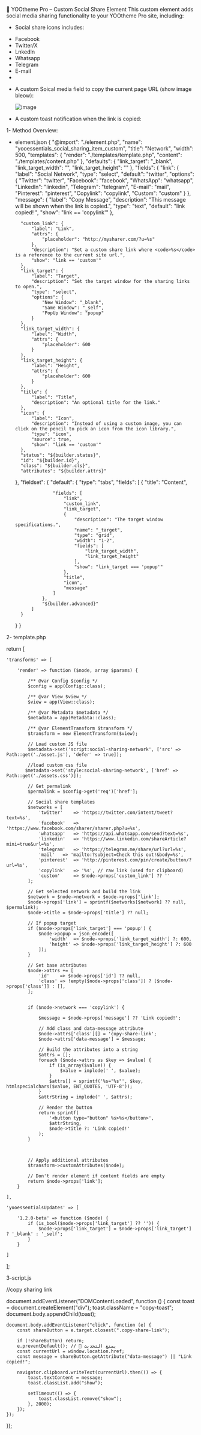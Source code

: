 🔗 YOOtheme Pro – Custom Social Share Element
This custom element adds social media sharing functionality to your YOOtheme Pro site, including:

* Social share icons includes:
 - Facebook
 -  Twitter/X
 -  LnkedIn
 -  Whatsapp
 -  Telegram
 -  E-mail
 -  
* A custom Soical media  field to copy the current page URL (show image bleow):

  ![image](https://github.com/user-attachments/assets/4c32e4c1-02b3-40af-8391-0d6274f72c79)


* A custom toast notification when the link is copied:
  




1- Method Overview:

- element.json
  {
    "@import": "./element.php",
    "name": "yooessentials_social_sharing_item_custom",
    "title": "Network",
    "width": 500,
    "templates": {
        "render": "./templates/template.php",
        "content": "./templates/content.php"
    },
    "defaults": {
        "link_target": "_blank",
        "link_target_width": "",
        "link_target_height": ""
    },
    "fields": {
        "link": {
            "label": "Social Network",
            "type": "select",
            "default": "twitter",
            "options": {
                "Twitter": "twitter",
                "Facebook": "facebook",
                "WhatsApp": "whatsapp",
                "LinkedIn": "linkedin",
                "Telegram": "telegram",
                "E-mail": "mail",
                "Pinterest": "pinterest",
                "Copylink": "copylink",
                "Custom": "custom"
            }
        },
        "message": {
            "label": "Copy Message",
            "description": "This message will be shown when the link is copied.",
            "type": "text",
            "default": "link copied! ",
            "show": "link == 'copylink'"
          },
          
        "custom_link": {
            "label": "Link",
            "attrs": {
                "placeholder": "http://mysharer.com/?u=%s"
            },
            "description": "Set a custom share link where <code>%s</code> is a reference to the current site url.",
            "show": "link == 'custom'"
        },
        "link_target": {
            "label": "Target",
            "description": "Set the target window for the sharing links to open.",
            "type": "select",
            "options": {
                "New Window": "_blank",
                "Same Window": "_self",
                "PopUp Window": "popup"
            }
        },
        "link_target_width": {
            "label": "Width",
            "attrs": {
                "placeholder": 600
            }
        },
        "link_target_height": {
            "label": "Height",
            "attrs": {
                "placeholder": 600
            }
        },
        "title": {
            "label": "Title",
            "description": "An optional title for the link."
        },
        "icon": {
            "label": "Icon",
            "description": "Instead of using a custom image, you can click on the pencil to pick an icon from the icon library.",
            "type": "icon",
            "source": true,
            "show": "link == 'custom'"
        },
        "status": "${builder.status}",
        "id": "${builder.id}",
        "class": "${builder.cls}",
        "attributes": "${builder.attrs}"
    },
    "fieldset": {
        "default": {
            "type": "tabs",
            "fields": [
                {
                    "title": "Content",
                   
                    "fields": [
                        "link",
                        "custom_link",
                        "link_target",
                        {
                            "description": "The target window specifications.",
                            "name": "_target",
                            "type": "grid",
                            "width": "1-2",
                            "fields": [
                                "link_target_width",
                                "link_target_height"
                            ],
                            "show": "link_target === 'popup'"
                        },
                        "title",
                        "icon",
                        "message"
                    ]
                },
                "${builder.advanced}"
            ]
        }
    }
}

2- template.php

return [

    'transforms' => [

        'render' => function ($node, array $params) {

            /** @var Config $config */
            $config = app(Config::class);

            /** @var View $view */
            $view = app(View::class);

            /** @var Metadata $metadata */
            $metadata = app(Metadata::class);

            /** @var ElementTransform $transform */
            $transform = new ElementTransform($view);

            // Load custom JS file
            $metadata->set('script:social-sharing-network', ['src' => Path::get('./asset.js'), 'defer' => true]);

            //load custom css file 
           $metadata->set('style:social-sharing-network', ['href' => Path::get('./assets.css')]);

            // Get permalink
            $permalink = $config->get('req')['href'];

            // Social share templates
            $networks = [
                'twitter'    => 'https://twitter.com/intent/tweet?text=%s',
                'facebook'   => 'https://www.facebook.com/sharer/sharer.php?u=%s',
                'whatsapp'   => 'https://api.whatsapp.com/send?text=%s',
                'linkedin'   => 'https://www.linkedin.com/shareArticle?mini=true&url=%s',
                'telegram'   => 'https://telegram.me/share/url?url=%s',
                'mail'   => 'mailto:?subject=Check this out!&body=%s',
                'pinterest'  => 'http://pinterest.com/pin/create/button/?url=%s',
                'copylink'   => '%s', // raw link (used for clipboard)
                'custom'     => $node->props['custom_link'] ?? ''
            ];

            // Get selected network and build the link
            $network = $node->network = $node->props['link'];
            $node->props['link'] = sprintf($networks[$network] ?? null, $permalink);
            $node->title = $node->props['title'] ?? null;

            // If popup target
            if ($node->props['link_target'] === 'popup') {
                $node->popup = json_encode([
                    'width'  => $node->props['link_target_width'] ?: 600,
                    'height' => $node->props['link_target_height'] ?: 600
                ]);
            }

            // Set base attributes
            $node->attrs += [
                'id'    => $node->props['id'] ?? null,
                'class' => !empty($node->props['class']) ? [$node->props['class']] : [],
            ];

            
            if ($node->network === 'copylink') {

                $message = $node->props['message'] ?? 'Link copied!';
            
                // Add class and data-message attribute
                $node->attrs['class'][] = 'copy-share-link';
                $node->attrs['data-message'] = $message;
            
                // Build the attributes into a string
                $attrs = [];
                foreach ($node->attrs as $key => $value) {
                    if (is_array($value)) {
                        $value = implode(' ', $value);
                    }
                    $attrs[] = sprintf('%s="%s"', $key, htmlspecialchars($value, ENT_QUOTES, 'UTF-8'));
                }
                $attrString = implode(' ', $attrs);
            
                // Render the button
                return sprintf(
                    '<button type="button" %s>%s</button>',
                    $attrString,
                    $node->title ?: 'Link copied!'
                );
            }
            
            

            // Apply additional attributes
            $transform->customAttributes($node);

            // Don't render element if content fields are empty
            return $node->props['link'];
        }

    ],

    'yooessentialsUpdates' => [

        '1.2.0-beta' => function ($node) {
            if (is_bool($node->props['link_target'] ?? '')) {
                $node->props['link_target'] = $node->props['link_target'] ? '_blank' : '_self';
            }
        }

    ]

];



3-script.js

//copy sharing link 


document.addEventListener("DOMContentLoaded", function () {
    const toast = document.createElement("div");
    toast.className = "copy-toast";
    document.body.appendChild(toast);

    document.body.addEventListener("click", function (e) {
        const shareButton = e.target.closest(".copy-share-link");

        if (!shareButton) return;
        e.preventDefault(); // 🛑 يمنع التحديث
        const currentUrl = window.location.href;
        const message = shareButton.getAttribute("data-message") || "Link copied!";

        navigator.clipboard.writeText(currentUrl).then(() => {
            toast.textContent = message;
            toast.classList.add("show");

            setTimeout(() => {
                toast.classList.remove("show");
            }, 2000);
        });
    });
});


